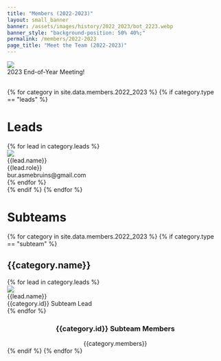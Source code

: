 ```yaml
---
title: "Members (2022-2023)"
layout: small_banner
banner: /assets/images/history/2022_2023/bot_2223.webp
banner_style: "background-position: 50% 40%;"
permalink: /members/2022-2023
page_title: "Meet the Team (2022-2023)"
---
```


<div class="bur-wide-container" style="margin-bottom:30px;">
  <div class="col-sm-8" style="display:block;margin:auto;">
    <img class="bur-photo" src="{{site.base_url}}/assets/images/history/2022_2023/team_photo_2022_2023.webp">
    <div class="bur-caption">2023 End-of-Year Meeting!</div>
  </div>
</div>

<div class="bur-wide-container bur-members" markdown="0">
  {% for category in site.data.members.2022_2023 %}
    {% if category.type == "leads" %}
      <div class="row bur-subteam-row justify-content-center align-items-center">
        <h1>Leads</h1>
        {% for lead in category.leads %}
          <div class="col bur-profile">
            <img class="bur-lead-image" src="{{site.base_url}}/{% if lead.photo %}{{lead.photo}}{% else %}assets/images/members/blank_profile.webp{% endif %}">
            <div class="bur-lead-description">
              <div class="bur-lead-name">{{lead.name}}</div>
              <div class="bur-profile-role">{{lead.role}}</div>
              <div>bur.asmebruins@gmail.com</div>
            </div>
          </div>
        {% endfor %}
      </div>
    {% endif %}
  {% endfor %}

  <div class="row bur-subteam-row">
    <h1> Subteams</h1>
  </div>
  {% for category in site.data.members.2022_2023 %}
    {% if category.type == "subteam" %}
      <div class="row bur-subteam-row justify-content-center" style="margin-top: 20px;">
        <h2>{{category.name}}</h2>
        {% for lead in category.leads %}
          <div class="col-xl-4 bur-profile">
            <img class="bur-profile-image" src="{{site.base_url}}/{% if lead.photo %}{{lead.photo}}{% else %}assets/images/members/blank_profile.webp{% endif %}">
              <div class="bur-lead-description">
                <div class="bur-subteam-lead-name">{{lead.name}}</div>
                <div class="bur-profile-role">{{category.id}} Subteam Lead</div>
              </div>      
          </div>
        {% endfor %}
      </div>
      <div class="row bur-subteam-row">
        <div class="col" style="text-align:center;">
          <h3>{{category.id}} Subteam Members</h3>
          <div class="bur-subteam-members">
            {{category.members}}
          </div>
        </div>
      </div>
    {% endif %}
  {% endfor %}
</div>
